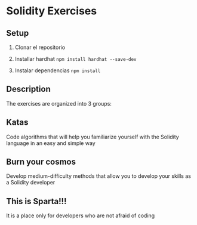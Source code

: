 # Solidity Exercises

## Setup

1. Clonar el repositorio

2. Installar hardhat `npm install hardhat --save-dev`

3. Instalar dependencias `npm install`

## Description

The exercises are organized into 3 groups:

## Katas
Code algorithms that will help you familiarize yourself with the Solidity language in an easy and simple way

## Burn your cosmos
Develop medium-difficulty methods that allow you to develop your skills as a Solidity developer

## This is Sparta!!!
It is a place only for developers who are not afraid of coding